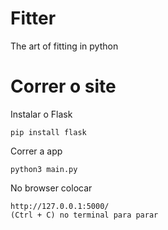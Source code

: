 # Fitter
The art of fitting in python

# Correr o site

Instalar o Flask
```
pip install flask
```

Correr a app
```
python3 main.py
```
No browser colocar
```
http://127.0.0.1:5000/
(Ctrl + C) no terminal para parar
```



